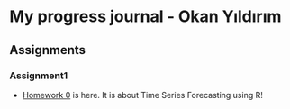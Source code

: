 # My progress journal - Okan Yıldırım

## Assignments

### Assignment1

 + [Homework 0](https://bu-ie-360.github.io/spring21-okanyildirimm/Assignments/Homework%200.html) is here. It is about Time Series Forecasting using R!
